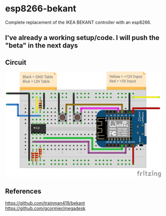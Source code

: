 # esp8266-bekant
Complete replacement of the IKEA BEKANT controller with an esp8266.

## I've already a working setup/code. I will push the "beta" in the next days

## Circuit
![wemos fritzing](/img/wemos-bekant.png)

## References
https://github.com/trainman419/bekant
https://github.com/gcormier/megadesk
